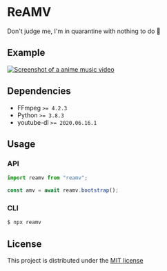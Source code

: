 # ReAMV

Don't judge me, I'm in quarantine with nothing to do 🤷

## Example

[![Screenshot of a anime music video](https://i.imgur.com/k1fijBW.png)](https://youtu.be/0iaD8gVGXMI)

## Dependencies

- FFmpeg `>= 4.2.3`
- Python `>= 3.8.3`
- youtube-dl `>= 2020.06.16.1`

## Usage

### API

```javascript
import reamv from "reamv";

const amv = await reamv.bootstrap();
```

### CLI

```sh
$ npx reamv
```

## License

This project is distributed under the [MIT license](LICENSE)
